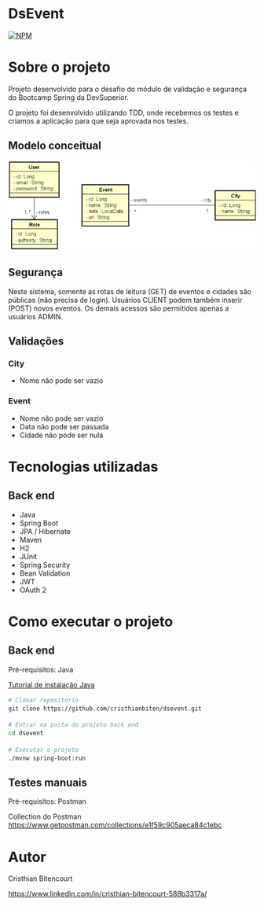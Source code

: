 # DsEvent
[![NPM](https://img.shields.io/npm/l/react)](https://github.com/cristhianbiten/dsevent/blob/main/LICENSE) 

# Sobre o projeto


Projeto desenvolvido para o desafio do módulo de validação e segurança do Bootcamp Spring da DevSuperior.

O projeto foi desenvolvido utilizando TDD, onde recebemos os testes e criamos a aplicação para que seja aprovada nos testes.

## Modelo conceitual
![Modelo Conceitual](https://github.com/cristhianbiten/assets/blob/main/dsevent.jpg)



## Segurança
Neste sistema, somente as rotas de leitura (GET) de eventos e cidades são públicas (não precisa de login). Usuários CLIENT podem também inserir (POST) novos eventos. Os demais acessos são permitidos apenas a usuários ADMIN.




## Validações

### City
- Nome não pode ser vazio

### Event
- Nome não pode ser vazio
- Data não pode ser passada
- Cidade não pode ser nula


# Tecnologias utilizadas
## Back end
- Java
- Spring Boot
- JPA / Hibernate
- Maven
- H2
- JUnit
- Spring Security
- Bean Validation
- JWT
- OAuth 2

# Como executar o projeto

## Back end
Pré-requisitos: Java

[Tutorial de instalação Java](https://www.youtube.com/watch?v=QekeJBShCy4)

```bash
# Clonar repositório
git clone https://github.com/cristhianbiten/dsevent.git

# Entrar na pasta do projeto back end
cd dsevent

# Executar o projeto
./mvnw spring-boot:run
```

## Testes manuais
Pré-requisitos: Postman

Collection do Postman
https://www.getpostman.com/collections/e1f59c905aeca84c1ebc



# Autor

Cristhian Bitencourt

https://www.linkedin.com/in/cristhian-bitencourt-588b3317a/
